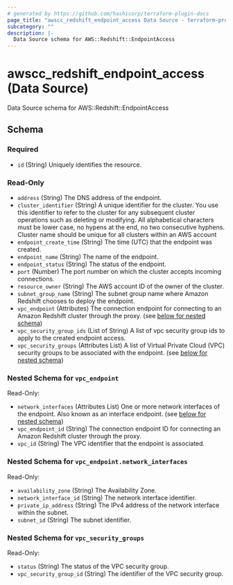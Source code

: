 ```yaml
---
# generated by https://github.com/hashicorp/terraform-plugin-docs
page_title: "awscc_redshift_endpoint_access Data Source - terraform-provider-awscc"
subcategory: ""
description: |-
  Data Source schema for AWS::Redshift::EndpointAccess
---
```


# awscc_redshift_endpoint_access (Data Source)

Data Source schema for AWS::Redshift::EndpointAccess



<!-- schema generated by tfplugindocs -->
## Schema

### Required

- `id` (String) Uniquely identifies the resource.

### Read-Only

- `address` (String) The DNS address of the endpoint.
- `cluster_identifier` (String) A unique identifier for the cluster. You use this identifier to refer to the cluster for any subsequent cluster operations such as deleting or modifying. All alphabetical characters must be lower case, no hypens at the end, no two consecutive hyphens. Cluster name should be unique for all clusters within an AWS account
- `endpoint_create_time` (String) The time (UTC) that the endpoint was created.
- `endpoint_name` (String) The name of the endpoint.
- `endpoint_status` (String) The status of the endpoint.
- `port` (Number) The port number on which the cluster accepts incoming connections.
- `resource_owner` (String) The AWS account ID of the owner of the cluster.
- `subnet_group_name` (String) The subnet group name where Amazon Redshift chooses to deploy the endpoint.
- `vpc_endpoint` (Attributes) The connection endpoint for connecting to an Amazon Redshift cluster through the proxy. (see [below for nested schema](#nestedatt--vpc_endpoint))
- `vpc_security_group_ids` (List of String) A list of vpc security group ids to apply to the created endpoint access.
- `vpc_security_groups` (Attributes List) A list of Virtual Private Cloud (VPC) security groups to be associated with the endpoint. (see [below for nested schema](#nestedatt--vpc_security_groups))

<a id="nestedatt--vpc_endpoint"></a>
### Nested Schema for `vpc_endpoint`

Read-Only:

- `network_interfaces` (Attributes List) One or more network interfaces of the endpoint. Also known as an interface endpoint. (see [below for nested schema](#nestedatt--vpc_endpoint--network_interfaces))
- `vpc_endpoint_id` (String) The connection endpoint ID for connecting an Amazon Redshift cluster through the proxy.
- `vpc_id` (String) The VPC identifier that the endpoint is associated.

<a id="nestedatt--vpc_endpoint--network_interfaces"></a>
### Nested Schema for `vpc_endpoint.network_interfaces`

Read-Only:

- `availability_zone` (String) The Availability Zone.
- `network_interface_id` (String) The network interface identifier.
- `private_ip_address` (String) The IPv4 address of the network interface within the subnet.
- `subnet_id` (String) The subnet identifier.



<a id="nestedatt--vpc_security_groups"></a>
### Nested Schema for `vpc_security_groups`

Read-Only:

- `status` (String) The status of the VPC security group.
- `vpc_security_group_id` (String) The identifier of the VPC security group.


